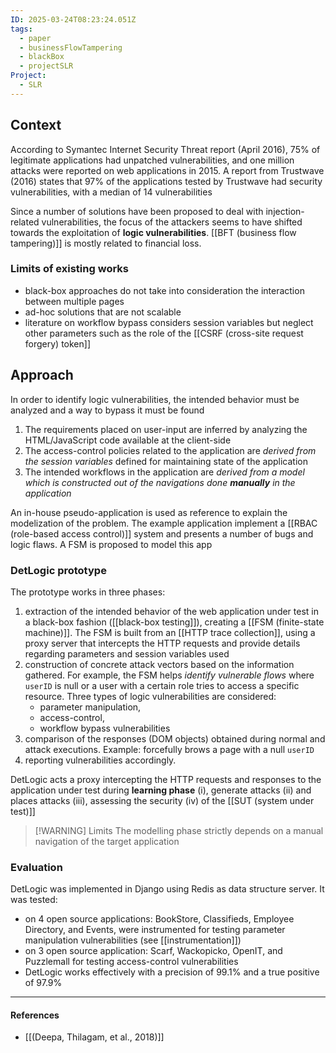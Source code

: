 ```yaml
---
ID: 2025-03-24T08:23:24.051Z
tags:
  - paper
  - businessFlowTampering
  - blackBox
  - projectSLR
Project:
  - SLR
---
```

## Context

According to Symantec Internet Security Threat report (April 2016), 75% of legitimate applications had unpatched vulnerabilities, and one million attacks were reported on web applications in 2015. A report from Trustwave (2016) states that 97% of the applications tested by Trustwave had security vulnerabilities, with a median of 14 vulnerabilities

Since a number of solutions have been proposed to deal with injection-related vulnerabilities, the focus of the attackers seems to have shifted towards the exploitation of **logic vulnerabilities**. [[BFT (business flow tampering)]] is mostly related to financial loss.

### Limits of existing works

- black-box approaches do not take into consideration the interaction between multiple pages
- ad-hoc solutions that are not scalable
- literature on workflow bypass considers session variables but neglect other parameters such as the role of the [[CSRF (cross-site request forgery) token]]

## Approach

In order to identify logic vulnerabilities, the intended behavior must be analyzed and a way to bypass it must be found
1. The requirements placed on user-input are inferred by analyzing the HTML/JavaScript code available at the client-side
2. The access-control policies related to the application are *derived from the session variables* defined for maintaining state of the application
3. The intended workflows in the application are *derived from a model which is constructed out of the navigations done **manually** in the application*

An in-house pseudo-application is used as reference to explain the modelization of the problem. The example application implement a [[RBAC (role-based access control)]] system and presents a number of bugs and logic flaws. A FSM is proposed to model this app

### DetLogic prototype

The prototype works in three phases:
1. extraction of the intended behavior of the web application under test in a black-box fashion ([[black-box testing]]), creating a [[FSM (finite-state machine)]]. The FSM is built from an [[HTTP trace collection]], using a proxy server that intercepts the HTTP requests and provide details regarding parameters and session variables used
2. construction of concrete attack vectors based on the information gathered. For example, the FSM helps *identify vulnerable flows* where `userID` is null or a user with a certain role tries to access a specific resource. Three types of logic vulnerabilities are considered:
	 - parameter manipulation,
	 - access-control,
	 - workflow bypass vulnerabilities
3. comparison of the responses (DOM objects) obtained during normal and attack executions. Example: forcefully brows a page with a null `userID`
4. reporting vulnerabilities accordingly.

DetLogic acts a proxy intercepting the HTTP requests and responses to the application under test during **learning phase** (i), generate attacks (ii) and places attacks (iii), assessing the security (iv) of the [[SUT (system under test)]]

> [!WARNING] Limits
> The modelling phase strictly depends on a manual navigation of the target application

### Evaluation

DetLogic was implemented in Django using Redis as data structure server. It was tested:
- on 4 open source applications: BookStore, Classifieds, Employee Directory, and Events, were instrumented for testing parameter manipulation vulnerabilities (see [[instrumentation]])
- on 3 open source application: Scarf, Wackopicko, OpenIT, and Puzzlemall for testing access-control vulnerabilities
- DetLogic works effectively with a precision of 99.1% and a true positive of 97.9%

---
#### References
- [[(Deepa, Thilagam, et al., 2018)]]
